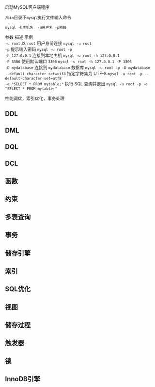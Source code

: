 
启动MySQL客户端程序

`/bin`目录下`mysql`执行文件输入命令

```shell
mysql -h主机名  -u用户名 -p密码
```

 参数   描述   示例  
 `-u root`   以 `root` 用户身份连接   `mysql -u root`  
 `-p`   提示输入密码   `mysql -u root -p`  
 `-h 127.0.0.1`   连接到本地主机   `mysql -u root -h 127.0.0.1`  
 `-P 3306`   使用默认端口 `3306`   `mysql -u root -h 127.0.0.1 -P 3306`  
 `-D mydatabase`   连接到 `mydatabase` 数据库   `mysql -u root -p -D mydatabase`  
 `--default-character-set=utf8`   指定字符集为 UTF-8   `mysql -u root -p --default-character-set=utf8`  
 `-e "SELECT * FROM mytable;"`   执行 SQL 查询并退出   `mysql -u root -p -e "SELECT * FROM mytable;"`  

性能调优，索引优化，事务处理

## DDL

## DML

## DQL

## DCL

## 函数

## 约束

## 多表查询

## 事务

## 储存引擎

## 索引

## SQL优化

## 视图

## 储存过程

## 触发器

## 锁

## InnoDB引擎

##

